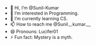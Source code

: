 - 👋 Hi, I’m @Sunil-Kumar
- 👀 I’m interested in Programming.
- 🌱 I’m currently learning CS.
- 📫 How to reach me @Sunil._.kumar.__
- 😄 Pronouns: Lucifer01
- ⚡ Fun fact: Mystery is a myth.

<!---
Sunil-Kumar97/Sunil-Kumar97 is a ✨ special ✨ repository because its `README.md` (this file) appears on your GitHub profile.
You can click the Preview link to take a look at your changes.
--->
